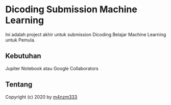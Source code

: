 # Dicoding Submission Machine Learning

Ini adalah project akhir untuk submission Dicoding Belajar Machine Learning untuk Pemula.

## Kebutuhan

Jupiter Notebook atau Google Collaborators

## Tentang
Copyright (c) 2020 by [m4nzm333](https://github.com/m4nzm333)